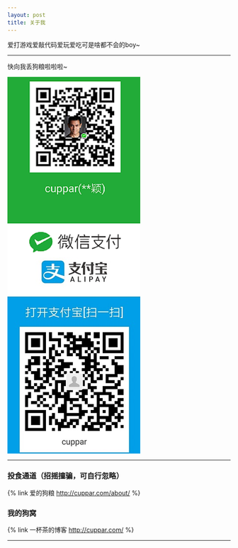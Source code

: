 ```yaml
---
layout: post
title: 关于我
---
```


爱打游戏爱敲代码爱玩爱吃可是啥都不会的boy~
___
快向我丢狗粮啦啦啦~

<img src="weixinzhifu.png" align=center />
<img src="zhifubao.png" align=center />

___
### 投食通道（招摇撞骗，可自行忽略） ###
{% link 爱的狗粮 http://cuppar.com/about/ %}
### 我的狗窝 ###
{% link 一杯茶的博客 http://cuppar.com/ %}
___